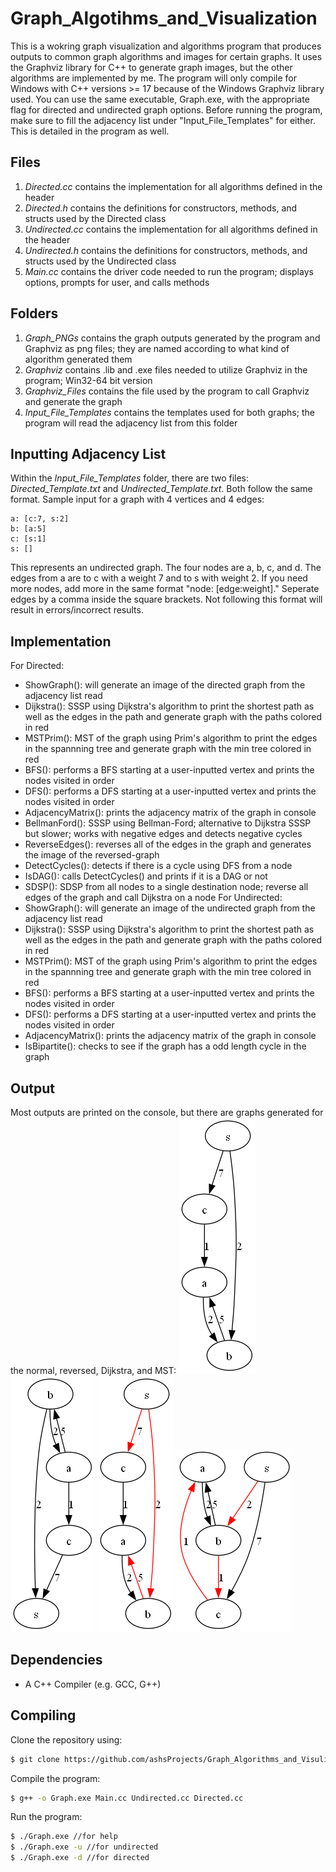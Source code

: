 # Graph_Algotihms_and_Visualization
This is a wokring graph visualization and algorithms program that produces outputs to common graph algorithms and images for certain graphs.
It uses the Graphviz library for C++ to generate graph images, but the other algorithms are implemented by me. The program will only compile
for Windows with C++ versions >= 17 because of the Windows Graphviz library used. You can use the same executable, Graph.exe, with the appropriate
flag for directed and undirected graph options. Before running the program, make sure to fill the adjacency list under "Input_File_Templates" for
either. This is detailed in the program as well. 

## Files
1. *Directed.cc* contains the implementation for all algorithms defined in the header
2. *Directed.h* contains the definitions for constructors, methods, and structs used by the Directed class
3. *Undirected.cc* contains the implementation for all algorithms defined in the header 
4. *Undirected.h* contains the definitions for constructors, methods, and structs used by the Undirected class
5. *Main.cc* contains the driver code needed to run the program; displays options,  prompts for user, and calls methods

## Folders
1. *Graph_PNGs* contains the graph outputs generated by the program and Graphviz as png files; they are named according to what kind of algorithm generated them
2. *Graphviz* contains .lib and .exe files needed to utilize Graphviz in the program; Win32-64 bit version
3. *Graphviz_Files* contains the file used by the program to call Graphviz and generate the graph
4. *Input_File_Templates* contains the templates used for both graphs; the program will read the adjacency list from this folder

## Inputting Adjacency List
Within the *Input_File_Templates* folder, there are two files: *Directed_Template.txt* and *Undirected_Template.txt*. Both follow the same format.
Sample input for a graph with 4 vertices and 4 edges:
```
a: [c:7, s:2]
b: [a:5]
c: [s:1]
s: []
```
This represents an undirected graph. The four nodes are a, b, c, and d. The edges from a are to c with a weight 7 and to s with weight 2.
If you need more nodes, add more in the same format "node: [edge:weight]." Seperate edges by a comma inside the square brackets.
Not following this format will result in errors/incorrect results.

## Implementation
For Directed:
  - ShowGraph(): will generate an image of the directed graph from the adjacency list read
  - Dijkstra(): SSSP using Dijkstra's algorithm to print the shortest path as well as the edges in the path and generate graph with the paths colored in red
  - MSTPrim(): MST of the graph using Prim's algorithm to print the edges in the spannning tree and generate graph with the min tree colored in red
  - BFS(): performs a BFS starting at a user-inputted vertex and prints the nodes visited in order
  - DFS(): performs a DFS starting at a user-inputted vertex and prints the nodes visited in order
  - AdjacencyMatrix(): prints the adjacency matrix of the graph in console
  - BellmanFord(): SSSP using Bellman-Ford; alternative to Dijkstra SSSP but slower; works with negative edges and detects negative cycles
  - ReverseEdges(): reverses all of the edges in the graph and generates the image of the reversed-graph
  - DetectCycles(): detects if there is a cycle using DFS from a node
  - IsDAG(): calls DetectCycles() and prints if it is a DAG or not
  - SDSP(): SDSP from all nodes to a single destination node; reverse all edges of the graph and call Dijkstra on a node
For Undirected:
  - ShowGraph(): will generate an image of the undirected graph from the adjacency list read
  - Dijkstra(): SSSP using Dijkstra's algorithm to print the shortest path as well as the edges in the path and generate graph with the paths colored in red
  - MSTPrim(): MST of the graph using Prim's algorithm to print the edges in the spannning tree and generate graph with the min tree colored in red
  - BFS(): performs a BFS starting at a user-inputted vertex and prints the nodes visited in order
  - DFS(): performs a DFS starting at a user-inputted vertex and prints the nodes visited in order
  - AdjacencyMatrix(): prints the adjacency matrix of the graph in console
  - IsBipartite(): checks to see if the graph has a odd length cycle in the graph

## Output
Most outputs are printed on the console, but there are graphs generated for the normal, reversed, Dijkstra, and MST:
![Normal](Graph_PNGs/normal_directed_graph.png) ![Prims](Graph_PNGs/reversed_directed_graph.png) ![Prims](Graph_PNGs/dijkstras_directed_graph.png) ![Prims](Graph_PNGs/prims_directed_graph.png)

## Dependencies
- A C++ Compiler (e.g. GCC, G++)

## Compiling
Clone the repository using:
```bash
$ git clone https://github.com/ashsProjects/Graph_Algorithms_and_Visulization.git
```

Compile the program:
```bash
$ g++ -o Graph.exe Main.cc Undirected.cc Directed.cc
```

Run the program:
```bash
$ ./Graph.exe //for help
$ ./Graph.exe -u //for undirected
$ ./Graph.exe -d //for directed
```
